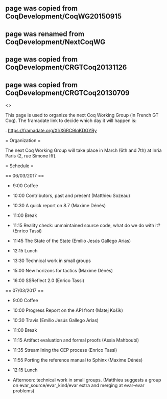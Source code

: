 ## page was copied from CoqDevelopment/CoqWG20150915
## page was renamed from CoqDevelopment/NextCoqWG
## page was copied from CoqDevelopment/CRGTCoq20131126
## page was copied from CoqDevelopment/CRGTCoq20130709
<<TableOfContents>>

This page is used to organize the next Coq Working Group (in French GT Coq). The framadate link to decide which day it will happen is:

 . https://framadate.org/XlrX6RC9IqKDGYRy

= Organization =

The next Coq Working Group will take place in March (6th and 7th) at Inria Paris (2, rue Simone Iff).

= Schedule =

== 06/03/2017 ==

 * 9:00 Coffee

 * 10:00 Contributors, past and present (Matthieu Sozeau)

 * 10:30 A quick report on 8.7 (Maxime Dénès)

 * 11:00 Break

 * 11:15 Reality check: unmaintained source code, what do we do with it? (Enrico Tassi)

 * 11:45 The State of the State (Emilio Jesús Gallego Arias)

 * 12:15 Lunch

 * 13:30 Technical work in small groups

 * 15:00 New horizons for tactics (Maxime Dénès)

 * 16:00 SSReflect 2.0 (Enrico Tassi)

== 07/03/2017 ==

 * 9:00 Coffee

 * 10:00 Progress Report on the API front (Matej Košík)

 * 10:30 Travis (Emilio Jesús Gallego Arias)

 * 11:00 Break

 * 11:15 Artifact evaluation and formal proofs (Assia Mahboubi)

 * 11:35 Streamlining the CEP process (Enrico Tassi)

 * 11:55 Porting the reference manual to Sphinx (Maxime Dénès)

 * 12:15 Lunch

 * Afternoon: technical work in small groups.
 (Matthieu suggests a group on evar_source/evar_kind/evar extra and merging at evar-evar problems)
